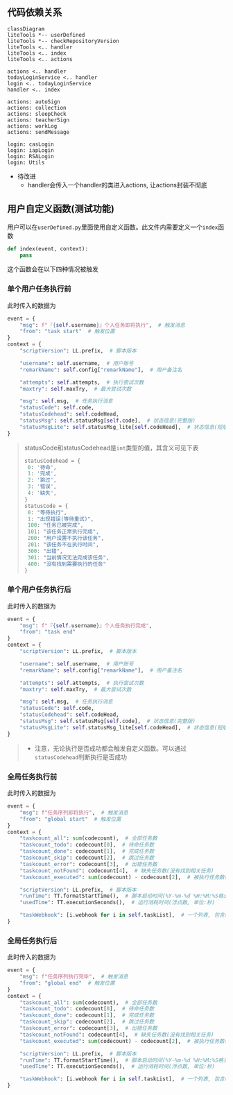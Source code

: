 ## 代码依赖关系

```mermaid
classDiagram
liteTools *-- userDefined
liteTools *-- checkRepositoryVersion
liteTools <.. handler
liteTools <.. index
liteTools <.. actions

actions <.. handler
todayLoginService <.. handler
login <.. todayLoginService
handler <.. index

actions: autoSign
actions: collection
actions: sleepCheck
actions: teacherSign
actions: workLog
actions: sendMessage

login: casLogin
login: iapLogin
login: RSALogin
login: Utils
```

* 待改进
  * handler会传入一个handler的类进入actions, 让actions封装不彻底

## 用户自定义函数(测试功能)

用户可以在`userDefined.py`里面使用自定义函数。此文件内需要定义一个`index`函数

```python
def index(event, context):
    pass
```

这个函数会在以下四种情况被触发

### 单个用户任务执行前

此时传入的数据为

```python
event = {
    "msg": f"『{self.username}』个人任务即将执行",  # 触发消息
    "from": "task start"  # 触发位置
}
context = {
    "scriptVersion": LL.prefix,  # 脚本版本

    "username": self.username,  # 用户账号
    "remarkName": self.config["remarkName"],  # 用户备注名

    "attempts": self.attempts,  # 执行尝试次数
    "maxtry": self.maxTry,  # 最大尝试次数

    "msg": self.msg,  # 任务执行消息
    "statusCode": self.code,
    "statusCodehead": self.codeHead,
    "statusMsg": self.statusMsg[self.code],  # 状态信息(完整版)
    "statusMsgLite": self.statusMsg_lite[self.codeHead],  # 状态信息(短版)
}
```

> statusCode和statusCodehead是`int`类型的值，其含义可见下表
>
> ```python
> statusCodehead = {
>  0: '待命',
>  1: '完成',
>  2: '跳过',
>  3: '错误',
>  4: '缺失',
> }
> statusCode = {
>  0: "等待执行",
>  1: "出现错误(等待重试)",
>  100: "任务已被完成",
>  101: "该任务正常执行完成",
>  200: "用户设置不执行该任务",
>  201: "该任务不在执行时间",
>  300: "出错",
>  301: "当前情况无法完成该任务",
>  400: "没有找到需要执行的任务"
> }
> ```

### 单个用户任务执行后

此时传入的数据为

```python
event = {
    "msg": f"『{self.username}』个人任务执行完成",
    "from": "task end"
}
context = {
    "scriptVersion": LL.prefix,  # 脚本版本

    "username": self.username,  # 用户账号
    "remarkName": self.config["remarkName"],  # 用户备注名

    "attempts": self.attempts,  # 执行尝试次数
    "maxtry": self.maxTry,  # 最大尝试次数

    "msg": self.msg,  # 任务执行消息
    "statusCode": self.code,
    "statusCodehead": self.codeHead,
    "statusMsg": self.statusMsg[self.code],  # 状态信息(完整版)
    "statusMsgLite": self.statusMsg_lite[self.codeHead],  # 状态信息(短版)
}
```

> * 注意，无论执行是否成功都会触发自定义函数。可以通过`statusCodehead`判断执行是否成功

### 全局任务执行前

此时传入的数据为

```python
event = {
    "msg": f"任务序列即将执行",  # 触发消息
    "from": "global start"  # 触发位置
}
context = {
    "taskcount_all": sum(codecount),  # 全部任务数
    "taskcount_todo": codecount[0],  # 待命任务数
    "taskcount_done": codecount[1],  # 完成任务数
    "taskcount_skip": codecount[2],  # 跳过任务数
    "taskcount_error": codecount[3],  # 出错任务数
    "taskcount_notFound": codecount[4],  # 缺失任务数(没有找到相关任务)
    "taskcount_executed": sum(codecount) - codecount[2],  # 被执行任务数(没有被跳过的任务)

    "scriptVersion": LL.prefix,  # 脚本版本
    "runTime": TT.formatStartTime(),  # 脚本启动时间(%Y-%m-%d %H:%M:%S格式)
    "usedTime": TT.executionSeconds(),  # 运行消耗时间(浮点数, 单位:秒)

    "taskWebhook": [i.webhook for i in self.taskList],  # 一个列表, 包含所有任务的webhook参数
}
```

### 全局任务执行后

此时传入的数据为

```python
event = {
    "msg": f"任务序列执行完毕",  # 触发消息
    "from": "global end"  # 触发位置
}
context = {
    "taskcount_all": sum(codecount),  # 全部任务数
    "taskcount_todo": codecount[0],  # 待命任务数
    "taskcount_done": codecount[1],  # 完成任务数
    "taskcount_skip": codecount[2],  # 跳过任务数
    "taskcount_error": codecount[3],  # 出错任务数
    "taskcount_notFound": codecount[4],  # 缺失任务数(没有找到相关任务)
    "taskcount_executed": sum(codecount) - codecount[2],  # 被执行任务数(没有被跳过的任务)

    "scriptVersion": LL.prefix,  # 脚本版本
    "runTime": TT.formatStartTime(),  # 脚本启动时间(%Y-%m-%d %H:%M:%S格式)
    "usedTime": TT.executionSeconds(),  # 运行消耗时间(浮点数, 单位:秒)

    "taskWebhook": [i.webhook for i in self.taskList],  # 一个列表, 包含所有任务的webhook参数
}
```

